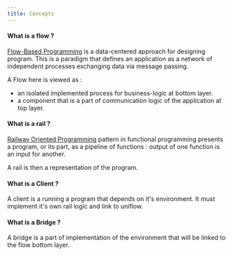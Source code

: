 ```yaml
---
title: Concepts
---
```


#### What is a flow ?

[Flow-Based Programming](https://en.wikipedia.org/wiki/Flow-based_programming) is a data-centered approach for designing program. This is a paradigm that defines an application as a network of independent processes exchanging data via message passing.

A Flow here is viewed as :
- an isolated implemented process for business-logic at bottom layer.
- a component that is a part of communication logic of the application at top layer.

#### What is a rail ?

[Railway Oriented Programming](https://fsharpforfunandprofit.com/rop/) pattern in functional programming presents a program, or its part, as a pipeline of functions : output of one function is an input for another.

A rail is then a representation of the program.

#### What is a Client ?

A client is a running a program that depends on it's environment. It must implement it's own rail logic and link to uniflow. 

#### What is a Bridge ?

A bridge is a part of implementation of the environment that will be linked to the flow bottom layer.
